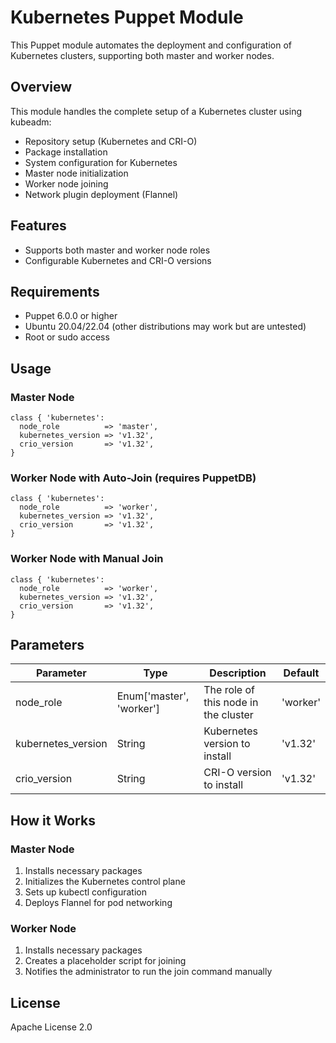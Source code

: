 # Kubernetes Puppet Module

This Puppet module automates the deployment and configuration of Kubernetes clusters, supporting both master and worker
nodes.

## Overview

This module handles the complete setup of a Kubernetes cluster using kubeadm:

- Repository setup (Kubernetes and CRI-O)
- Package installation
- System configuration for Kubernetes
- Master node initialization
- Worker node joining
- Network plugin deployment (Flannel)

## Features

- Supports both master and worker node roles
- Configurable Kubernetes and CRI-O versions

## Requirements

- Puppet 6.0.0 or higher
- Ubuntu 20.04/22.04 (other distributions may work but are untested)
- Root or sudo access

## Usage

### Master Node

```puppet
class { 'kubernetes':
  node_role          => 'master',
  kubernetes_version => 'v1.32',
  crio_version       => 'v1.32',
}
```

### Worker Node with Auto-Join (requires PuppetDB)

```puppet
class { 'kubernetes':
  node_role          => 'worker',
  kubernetes_version => 'v1.32',
  crio_version       => 'v1.32',
}
```

### Worker Node with Manual Join

```puppet
class { 'kubernetes':
  node_role          => 'worker',
  kubernetes_version => 'v1.32',
  crio_version       => 'v1.32',
}
```

## Parameters

| Parameter          | Type                     | Description                          | Default  |
|--------------------|--------------------------|--------------------------------------|----------|
| node_role          | Enum['master', 'worker'] | The role of this node in the cluster | 'worker' |
| kubernetes_version | String                   | Kubernetes version to install        | 'v1.32'  |
| crio_version       | String                   | CRI-O version to install             | 'v1.32'  |

## How it Works

### Master Node

1. Installs necessary packages
2. Initializes the Kubernetes control plane
3. Sets up kubectl configuration
4. Deploys Flannel for pod networking

### Worker Node

1. Installs necessary packages
2. Creates a placeholder script for joining
3. Notifies the administrator to run the join command manually

## License

Apache License 2.0